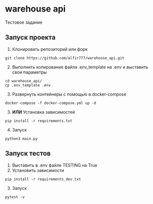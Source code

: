 # warehouse api

Тестовое задание

## Запуск проекта

1. Клонировать репозиторий или форк

```
git clone https://github.com/alfir777/warehouse_api.git
```

2. Выполнить копирование файла .env_template на .env и выставить свои параметры

```
cd warehouse_api/
cp .env_template .env
```

3. Развернуть контейнеры с помощью в docker-compose

```
docker-compose -f docker-compose.yml up -d
```

3. **ИЛИ** Установка зависимостей

```
pip install -r requirements.txt
```

4. Запуск

```
python3 main.py
```

## Запуск тестов

1. Выставить в .env файле TESTING на True
2. Установить зависимости

```
pip install -r requirements_dev.txt
```

3. Запуск

```
pytest -v
```